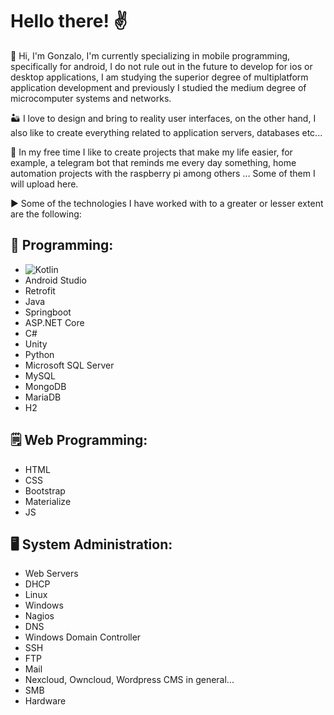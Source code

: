 <!--
**JonsaL3/JonsaL3** is a ✨ _special_ ✨ repository because its `README.md` (this file) appears on your GitHub profile.

Here are some ideas to get you started:

- 🔭 I’m currently working on ...
- 🌱 I’m currently learning ...
- 👯 I’m looking to collaborate on ...
- 🤔 I’m looking for help with ...
- 💬 Ask me about ...
- 📫 How to reach me: ...
- 😄 Pronouns: ...
- ⚡ Fun fact: ...
-->

# Hello there! ✌️

👋 Hi, I'm Gonzalo, I'm currently specializing in mobile programming, specifically for android, I do not rule out in the future to develop for ios or desktop applications, I am studying the superior degree of multiplatform application development and previously I studied the medium degree of microcomputer systems and networks.

🏜️ I love to design and bring to reality user interfaces, on the other hand, I also like to create everything related to application servers, databases etc...

🎡 In my free time I like to create projects that make my life easier, for example, a telegram bot that reminds me every day something, home automation projects with the raspberry pi among others ... Some of them I will upload here.

▶️ Some of the technologies I have worked with to a greater or lesser extent are the following:

## 📝 Programming:

- ![Kotlin](https://img.shields.io/static/v1?label=<LABEL>&message=<MESSAGE>&color=<COLOR>)
- Android Studio
- Retrofit
- Java
- Springboot
- ASP.NET Core
- C#
- Unity
- Python
- Microsoft SQL Server
- MySQL
- MongoDB
- MariaDB
- H2

## 🗒️ Web Programming:

- HTML
- CSS
- Bootstrap
- Materialize
- JS

## 🖥️ System Administration:

- Web Servers
- DHCP
- Linux
- Windows
- Nagios
- DNS
- Windows Domain Controller
- SSH
- FTP
- Mail
- Nexcloud, Owncloud, Wordpress CMS in general...
- SMB
- Hardware


